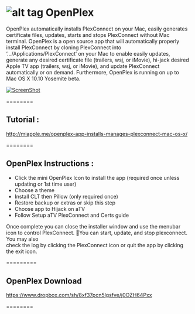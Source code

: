 ![alt tag](https://raw.githubusercontent.com/wahlmanj/OpenPlex/master/OpenPlexIcons/MenuIcon2.png)   OpenPlex
========

OpenPlex automatically installs PlexConnect on your Mac, easily generates certificate files, updates, starts and stops PlexConnect without Mac terminal. OpenPlex is a open source app that will automatically properly install PlexConnect by cloning PlexConnect into ‘…/Applications/PlexConnect‘ on your Mac to enable easily updates, generate any desired certificate file (trailers, wsj, or iMovie), hi-jack desired Apple TV app (trailers, wsj, or iMovie), and update PlexConnect automatically or on demand. Furthermore, OpenPlex is running on up to Mac OS X 10.10 Yosemite beta.

[![ScreenShot](https://raw.githubusercontent.com/wahlmanj/OpenPlex/master/OpenPlexIcons/OpenplexVid.png)](https://www.youtube.com/watch?feature=player_detailpage&v=NhyRDrESDa8)

========
## Tutorial :


http://miapple.me/openplex-app-installs-manages-plexconnect-mac-os-x/

========
## OpenPlex Instructions :

- Click the mini OpenPlex Icon to install the app
  (required once unless updating or 1st time user)
- Choose a theme
- Install CLT then Pillow (only required once)        
- Restore backup or extras or skip this step 
- Choose app to Hijack on aTV
- Follow Setup aTV PlexConnect and Certs guide

Once complete you can close the installer window and
use the menubar icon to control PlexConnect. You
can start, update, and stop plexconnect. You may also        
check the log by clicking the PlexConnect icon or quit
the app by clicking the exit icon.

=========
## OpenPlex Download
https://www.dropbox.com/sh/8xf37pcn5lgsfve/j0OZH64Pxx

========
